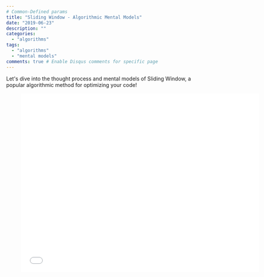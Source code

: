 ```yaml
---
# Common-Defined params
title: "Sliding Window - Algorithmic Mental Models"
date: "2019-06-23"
description: ""
categories:
  - "algorithms"
tags:
  - "algorithms"
  - "mental models"
comments: true # Enable Disqus comments for specific page
---
```


Let's dive into the thought process and mental models of Sliding Window, a popular algorithmic method for optimizing your code!

<div class="video"> <figure> <iframe width="640" height="480" src="//www.youtube.com/embed/MK-NZ4hN7rs" frameborder="0" allowfullscreen></iframe> </figure> </div>




